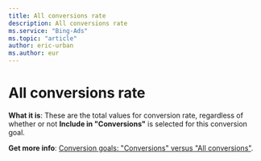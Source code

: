 ```yaml
---
title: All conversions rate
description: All conversions rate
ms.service: "Bing-Ads"
ms.topic: "article"
author: eric-urban
ms.author: eur
---
```


# All conversions rate

**What it is**: These are the total values for conversion rate, regardless of whether or not **Include in "Conversions"** is selected for this conversion goal.

**Get more info**: [Conversion goals: "Conversions" versus "All conversions"](../hlp_BA_CONC_ConvsVsAllConvs.md).


